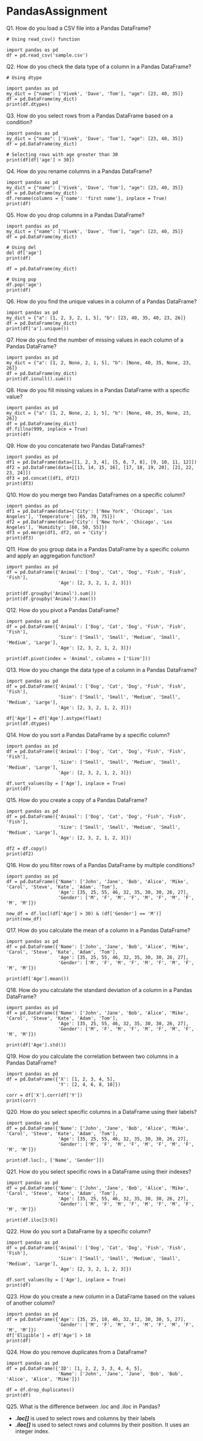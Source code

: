 # PandasAssignment

Q1. How do you load a CSV file into a Pandas DataFrame?
```
# Using read_csv() function

import pandas as pd
df = pd.read_csv('sample.csv')
```

Q2. How do you check the data type of a column in a Pandas DataFrame?
```
# Using dtype

import pandas as pd
my_dict = {"name": ['Vivek', 'Dave', 'Tom'], "age": [23, 40, 35]}
df = pd.DataFrame(my_dict)
print(df.dtypes)
```

Q3. How do you select rows from a Pandas DataFrame based on a condition?
```
import pandas as pd
my_dict = {"name": ['Vivek', 'Dave', 'Tom'], "age": [23, 40, 35]}
df = pd.DataFrame(my_dict)

# Selecting rows with age greater than 30
print(df[df['age'] > 30])
```

Q4. How do you rename columns in a Pandas DataFrame?
```
import pandas as pd
my_dict = {"name": ['Vivek', 'Dave', 'Tom'], "age": [23, 40, 35]}
df = pd.DataFrame(my_dict)
df.rename(columns = {'name': 'first name'}, inplace = True)
print(df)
```

Q5. How do you drop columns in a Pandas DataFrame?
```
import pandas as pd
my_dict = {"name": ['Vivek', 'Dave', 'Tom'], "age": [23, 40, 35]}
df = pd.DataFrame(my_dict)

# Using del
del df['age']
print(df)

df = pd.DataFrame(my_dict)

# Using pop
df.pop('age')
print(df)
```

Q6. How do you find the unique values in a column of a Pandas DataFrame?
```
import pandas as pd
my_dict = {"a": [1, 2, 3, 2, 1, 5], "b": [23, 40, 35, 40, 23, 26]}
df = pd.DataFrame(my_dict)
print(df['a'].unique())
```

Q7. How do you find the number of missing values in each column of a Pandas DataFrame?
```
import pandas as pd
my_dict = {"a": [1, 2, None, 2, 1, 5], "b": [None, 40, 35, None, 23, 26]}
df = pd.DataFrame(my_dict)
print(df.isnull().sum())
```

Q8. How do you fill missing values in a Pandas DataFrame with a specific value?
```
import pandas as pd
my_dict = {"a": [1, 2, None, 2, 1, 5], "b": [None, 40, 35, None, 23, 26]}
df = pd.DataFrame(my_dict)
df.fillna(999, inplace = True)
print(df)
```

Q9. How do you concatenate two Pandas DataFrames?
```
import pandas as pd
df1 = pd.DataFrame(data=[[1, 2, 3, 4], [5, 6, 7, 8], [9, 10, 11, 12]])
df2 = pd.DataFrame(data=[[13, 14, 15, 16], [17, 18, 19, 20], [21, 22, 23, 24]])
df3 = pd.concat([df1, df2])
print(df3)
```

Q10. How do you merge two Pandas DataFrames on a specific column?
```
import pandas as pd
df1 = pd.DataFrame(data={'City': ['New York', 'Chicago', 'Los Angeles'], 'Temperature': [65, 70, 75]})
df2 = pd.DataFrame(data={'City': ['New York', 'Chicago', 'Los Angeles'], 'Humidity': [60, 50, 55]})
df3 = pd.merge(df1, df2, on = 'City')
print(df3)
```

Q11. How do you group data in a Pandas DataFrame by a specific column and apply an aggregation function?
```
import pandas as pd
df = pd.DataFrame({'Animal': ['Dog', 'Cat', 'Dog', 'Fish', 'Fish', 'Fish'],
                   'Age': [2, 3, 2, 1, 2, 3]})

print(df.groupby('Animal').sum())
print(df.groupby('Animal').max())
```

Q12. How do you pivot a Pandas DataFrame?
```
import pandas as pd
df = pd.DataFrame({'Animal': ['Dog', 'Cat', 'Dog', 'Fish', 'Fish', 'Fish'],
                   'Size': ['Small', 'Small', 'Medium', 'Small', 'Medium', 'Large'],
                   'Age': [2, 3, 2, 1, 2, 3]})

print(df.pivot(index = 'Animal', columns = ['Size']))
```

Q13. How do you change the data type of a column in a Pandas DataFrame?
```
import pandas as pd
df = pd.DataFrame({'Animal': ['Dog', 'Cat', 'Dog', 'Fish', 'Fish', 'Fish'],
                   'Size': ['Small', 'Small', 'Medium', 'Small', 'Medium', 'Large'],
                   'Age': [2, 3, 2, 1, 2, 3]})

df['Age'] = df['Age'].astype(float)
print(df.dtypes)
```

Q14. How do you sort a Pandas DataFrame by a specific column?
```
import pandas as pd
df = pd.DataFrame({'Animal': ['Dog', 'Cat', 'Dog', 'Fish', 'Fish', 'Fish'],
                   'Size': ['Small', 'Small', 'Medium', 'Small', 'Medium', 'Large'],
                   'Age': [2, 3, 2, 1, 2, 3]})

df.sort_values(by = ['Age'], inplace = True)
print(df)
```

Q15. How do you create a copy of a Pandas DataFrame?
```
import pandas as pd
df = pd.DataFrame({'Animal': ['Dog', 'Cat', 'Dog', 'Fish', 'Fish', 'Fish'],
                   'Size': ['Small', 'Small', 'Medium', 'Small', 'Medium', 'Large'],
                   'Age': [2, 3, 2, 1, 2, 3]})

df2 = df.copy()
print(df2)
```

Q16. How do you filter rows of a Pandas DataFrame by multiple conditions?
```
import pandas as pd
df = pd.DataFrame({'Name': ['John', 'Jane', 'Bob', 'Alice', 'Mike', 'Carol', 'Steve', 'Kate', 'Adam', 'Tom'],
                   'Age': [35, 25, 55, 46, 32, 35, 30, 30, 26, 27],
                   'Gender': ['M', 'F', 'M', 'F', 'M', 'F', 'M', 'F', 'M', 'M']})

new_df = df.loc[(df['Age'] > 30) & (df['Gender'] == 'M')]
print(new_df)
```

Q17. How do you calculate the mean of a column in a Pandas DataFrame?
```
import pandas as pd
df = pd.DataFrame({'Name': ['John', 'Jane', 'Bob', 'Alice', 'Mike', 'Carol', 'Steve', 'Kate', 'Adam', 'Tom'],
                   'Age': [35, 25, 55, 46, 32, 35, 30, 30, 26, 27],
                   'Gender': ['M', 'F', 'M', 'F', 'M', 'F', 'M', 'F', 'M', 'M']})

print(df['Age'].mean())
```

Q18. How do you calculate the standard deviation of a column in a Pandas DataFrame?
```
import pandas as pd
df = pd.DataFrame({'Name': ['John', 'Jane', 'Bob', 'Alice', 'Mike', 'Carol', 'Steve', 'Kate', 'Adam', 'Tom'],
                   'Age': [35, 25, 55, 46, 32, 35, 30, 30, 26, 27],
                   'Gender': ['M', 'F', 'M', 'F', 'M', 'F', 'M', 'F', 'M', 'M']})

print(df['Age'].std())
```

Q19. How do you calculate the correlation between two columns in a Pandas DataFrame?
```
import pandas as pd
df = pd.DataFrame({'X': [1, 2, 3, 4, 5],
                   'Y': [2, 4, 6, 8, 10]})

corr = df['X'].corr(df['Y'])
print(corr)
```

Q20. How do you select specific columns in a DataFrame using their labels?
```
import pandas as pd
df = pd.DataFrame({'Name': ['John', 'Jane', 'Bob', 'Alice', 'Mike', 'Carol', 'Steve', 'Kate', 'Adam', 'Tom'],
                   'Age': [35, 25, 55, 46, 32, 35, 30, 30, 26, 27],
                   'Gender': ['M', 'F', 'M', 'F', 'M', 'F', 'M', 'F', 'M', 'M']})

print(df.loc[:, ['Name', 'Gender']])
```

Q21. How do you select specific rows in a DataFrame using their indexes?
```
import pandas as pd
df = pd.DataFrame({'Name': ['John', 'Jane', 'Bob', 'Alice', 'Mike', 'Carol', 'Steve', 'Kate', 'Adam', 'Tom'],
                   'Age': [35, 25, 55, 46, 32, 35, 30, 30, 26, 27],
                   'Gender': ['M', 'F', 'M', 'F', 'M', 'F', 'M', 'F', 'M', 'M']})

print(df.iloc[3:9])
```

Q22. How do you sort a DataFrame by a specific column?
```
import pandas as pd
df = pd.DataFrame({'Animal': ['Dog', 'Cat', 'Dog', 'Fish', 'Fish', 'Fish'],
                   'Size': ['Small', 'Small', 'Medium', 'Small', 'Medium', 'Large'],
                   'Age': [2, 3, 2, 1, 2, 3]})

df.sort_values(by = ['Age'], inplace = True)
print(df)
```

Q23. How do you create a new column in a DataFrame based on the values of another column?
```
import pandas as pd
df = pd.DataFrame({'Age': [35, 25, 10, 46, 32, 12, 30, 30, 5, 27],
                   'Gender': ['M', 'F', 'M', 'F', 'M', 'F', 'M', 'F', 'M', 'M']})
df['Eligible'] = df['Age'] > 18
print(df)
```

Q24. How do you remove duplicates from a DataFrame?
```
import pandas as pd
df = pd.DataFrame({'ID': [1, 2, 2, 3, 3, 4, 4, 5],
                   'Name': ['John', 'Jane', 'Jane', 'Bob', 'Bob', 'Alice', 'Alice', 'Mike']})
                   
df = df.drop_duplicates()
print(df)
```

Q25. What is the difference between .loc and .iloc in Pandas?
- ***.loc[]*** is used to select rows and columns by their labels
- ***.iloc[]*** is used to select rows and columns by their position. It uses an integer index.
